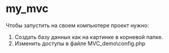 my_mvc
======

Чтобы запустить на своем компьютере проект нужно:
1. Создать базу данных как на картинке в корневой папке.
2. Изменить доступы в файле MVC_demo\config.php
